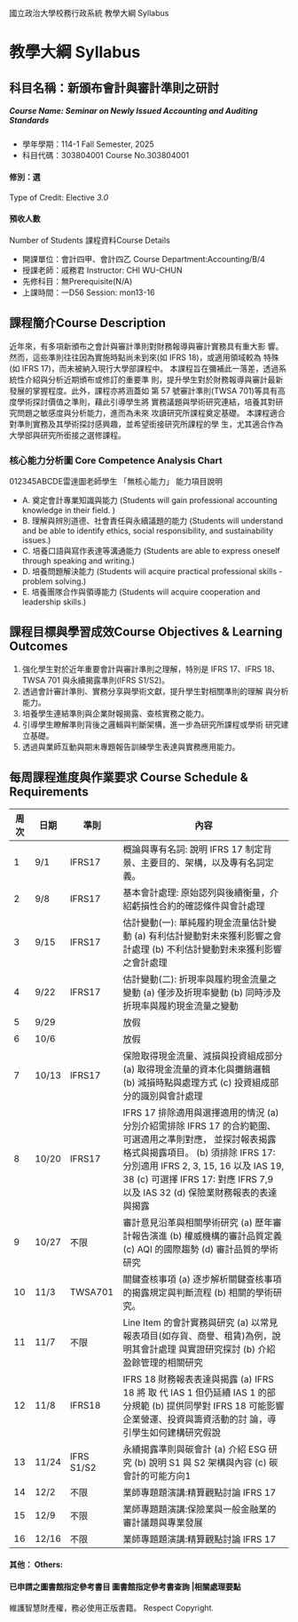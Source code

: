 國立政治大學校務行政系統 教學大綱 Syllabus
# 教學大綱 Syllabus
##  科目名稱：新頒布會計與審計準則之研討
#####  Course Name: Seminar on Newly Issued Accounting and Auditing Standards
  * 學年學期：114-1 Fall Semester, 2025 
  * 科目代碼：303804001 Course No.303804001
#### 修別：選
Type of Credit: Elective 
_3.0_
#### 預收人數
Number of Students
課程資料Course Details
  * 開課單位：會計四甲、會計四乙 Course Department:Accounting/B/4 
  * 授課老師：戚務君 Instructor: CHI WU-CHUN 
  * 先修科目：無Prerequisite(N/A)
  * 上課時間：一D56 Session: mon13-16 
##  課程簡介Course Description
近年來，有多項新頒布之會計與審計準則對財務報導與審計實務具有重大影 響。然而，這些準則往往因為實施時點尚未到來(如 IFRS 18)，或適用領域較為 特殊(如 IFRS 17)，而未被納入現行大學部課程中。
本課程旨在彌補此一落差，透過系統性介紹與分析近期頒布或修訂的重要準 則，提升學生對於財務報導與審計最新發展的掌握程度。此外，課程亦將涵蓋如 第 57 號審計準則(TWSA 701)等具有高度學術探討價值之準則，藉此引導學生將 實務議題與學術研究連結，培養其對研究問題之敏感度與分析能力，進而為未來 攻讀研究所課程奠定基礎。
本課程適合對準則實務及其學術探討感興趣，並希望銜接研究所課程的學 生，尤其適合作為大學部與研究所銜接之選修課程。
###  核心能力分析圖 Core Competence Analysis Chart
012345ABCDE雷達圖老師學生
「無核心能力」 
能力項目說明
  * A. 奠定會計專業知識與能力 (Students will gain professional accounting knowledge in their field. )
  * B. 理解與辨別道德、社會責任與永續議題的能力 (Students will understand and be able to identify ethics, social responsibility, and sustainability issues.)
  * C. 培養口語與寫作表達等溝通能力 (Students are able to express oneself through speaking and writing.)
  * D. 培養問題解決能力 (Students will acquire practical professional skills - problem solving.)
  * E. 培養團隊合作與領導能力 (Students will acquire cooperation and leadership skills.)
##  課程目標與學習成效Course Objectives & Learning Outcomes 
  1. 強化學生對於近年重要會計與審計準則之理解，特別是 IFRS 17、IFRS 18、TWSA 701 與永續揭露準則(IFRS S1/S2)。  
  2. 透過會計審計準則、實務分享與學術文獻，提升學生對相關準則的理解 與分析能力。  
  3. 培養學生連結準則與企業財報揭露、查核實務之能力。  
  4. 引導學生瞭解準則背後之邏輯與判斷架構，進一步為研究所課程或學術 研究建立基礎。  
  5. 透過與業師互動與期末專題報告訓練學生表達與實務應用能力。
##  每周課程進度與作業要求 Course Schedule & Requirements
周次 | 日期 | 準則 | 內容  
---|---|---|---  
1 | 9/1 | IFRS17 | 概論與專有名詞: 說明 IFRS 17 制定背景、主要目的、架構，以及專有名詞定義。  
2 | 9/8 | IFRS17 | 基本會計處理: 原始認列與後續衡量，介紹虧損性合約的確認條件與會計處理  
3 | 9/15 | IFRS17 |  估計變動(一): 單純履約現金流量估計變動 (a) 有利估計變動對未來獲利影響之會計處理 (b) 不利估計變動對未來獲利影響之會計處理  
4 | 9/22 | IFRS17 |  估計變動(二): 折現率與履約現金流量之變動 (a) 僅涉及折現率變動 (b) 同時涉及折現率與履約現金流量之變動  
5 | 9/29 |  | 放假  
6 | 10/6 |  | 放假  
7 | 10/13 | IFRS17 |  保險取得現金流量、減損與投資組成部分 (a) 取得現金流量的資本化與攤銷邏輯 (b) 減損時點與處理方式 (c) 投資組成部分的識別與會計處理  
8 | 10/20 | IFRS17 |  IFRS 17 排除適用與選擇適用的情況 (a) 分別介紹需排除 IFRS 17 的合約範圍、可選適用之準則對應， 並探討報表揭露格式與揭露項目。 (b) 須排除 IFRS 17: 分別適用 IFRS 2, 3, 15, 16 以及 IAS 19, 38 (c) 可選擇 IFRS 17: 對應 IFRS 7,9 以及 IAS 32 (d) 保險業財務報表的表達與揭露  
9 | 10/27 | 不限 |  審計意見沿革與相關學術研究 (a) 歷年審計報告演進 (b) 權威機構的審計品質定義 (c) AQI 的國際趨勢 (d) 審計品質的學術研究  
10 | 11/3 | TWSA701 |  關鍵查核事項 (a) 逐步解析關鍵查核事項的揭露規定與判斷流程 (b) 相關的學術研究。  
11 | 11/7 | 不限 |  Line Item 的會計實務與研究 (a) 以常見報表項目(如存貨、商譽、租賃)為例，說明其會計處理 與實證研究探討 (b) 介紹盈餘管理的相關研究  
12 | 11/8 | IFRS18 |  IFRS 18 財務報表表達與揭露 (a) IFRS 18 將 取 代 IAS 1 但仍延續 IAS 1 的部分規範 (b) 提供同學對 IFRS 18 可能影響企業營運、投資與籌資活動的討 論，導引學生如何建構研究假說  
13 | 11/24 | IFRS S1/S2 |  永續揭露準則與碳會計 (a) 介紹 ESG 研究 (b) 說明 S1 與 S2 架構與內容 (c) 碳會計的可能方向1  
14 | 12/2 | 不限 | 業師專題題演講:精算觀點討論 IFRS 17  
15 | 12/9 | 不限 | 業師專題題演講:保險業與一般金融業的審計議題與專業發展  
16 | 12/16 | 不限 | 業師專題題演講:精算觀點討論 IFRS 17  
####  其他： Others:
####  已申請之圖書館指定參考書目  圖書館指定參考書查詢 |相關處理要點
維護智慧財產權，務必使用正版書籍。 Respect Copyright.